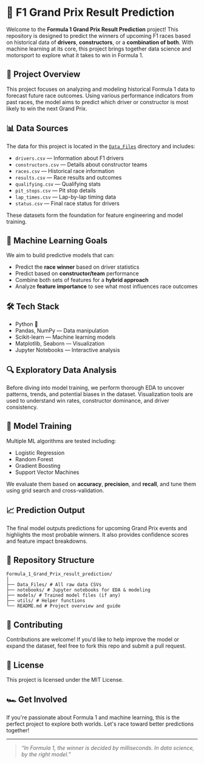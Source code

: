 # 🏁 F1 Grand Prix Result Prediction

Welcome to the **Formula 1 Grand Prix Result Prediction** project! This repository is designed to predict the winners of upcoming F1 races based on historical data of **drivers**, **constructors**, or a **combination of both**. With machine learning at its core, this project brings together data science and motorsport to explore what it takes to win in Formula 1.

## 🚀 Project Overview

This project focuses on analyzing and modeling historical Formula 1 data to forecast future race outcomes. Using various performance indicators from past races, the model aims to predict which driver or constructor is most likely to win the next Grand Prix.

## 📊 Data Sources

The data for this project is located in the [`Data_Files`](https://github.com/DwaipayanDutta/Formula_1_Grand_Prix_result_prediction/tree/main/Data_Files) directory and includes:

- `drivers.csv` — Information about F1 drivers
- `constructors.csv` — Details about constructor teams
- `races.csv` — Historical race information
- `results.csv` — Race results and outcomes
- `qualifying.csv` — Qualifying stats
- `pit_stops.csv` — Pit stop details
- `lap_times.csv` — Lap-by-lap timing data
- `status.csv` — Final race status for drivers

These datasets form the foundation for feature engineering and model training.

## 🧠 Machine Learning Goals

We aim to build predictive models that can:

- Predict the **race winner** based on driver statistics
- Predict based on **constructor/team** performance
- Combine both sets of features for a **hybrid approach**
- Analyze **feature importance** to see what most influences race outcomes

## 🛠️ Tech Stack

- Python 🐍
- Pandas, NumPy — Data manipulation
- Scikit-learn — Machine learning models
- Matplotlib, Seaborn — Visualization
- Jupyter Notebooks — Interactive analysis

## 🔍 Exploratory Data Analysis

Before diving into model training, we perform thorough EDA to uncover patterns, trends, and potential biases in the dataset. Visualization tools are used to understand win rates, constructor dominance, and driver consistency.

## 🧪 Model Training

Multiple ML algorithms are tested including:

- Logistic Regression
- Random Forest
- Gradient Boosting
- Support Vector Machines

We evaluate them based on **accuracy**, **precision**, and **recall**, and tune them using grid search and cross-validation.

## 📈 Prediction Output

The final model outputs predictions for upcoming Grand Prix events and highlights the most probable winners. It also provides confidence scores and feature impact breakdowns.

## 📂 Repository Structure
```
Formula_1_Grand_Prix_result_prediction/
│
├── Data_Files/ # All raw data CSVs
├── notebooks/ # Jupyter notebooks for EDA & modeling
├── models/ # Trained model files (if any)
├── utils/ # Helper functions
└── README.md # Project overview and guide
```

## 🤝 Contributing

Contributions are welcome! If you'd like to help improve the model or expand the dataset, feel free to fork this repo and submit a pull request.

## 📜 License

This project is licensed under the MIT License.

## 🏎️ Get Involved

If you're passionate about Formula 1 and machine learning, this is the perfect project to explore both worlds. Let's race toward better predictions together!

---
> _“In Formula 1, the winner is decided by milliseconds. In data science, by the right model.”_

